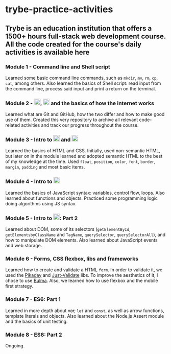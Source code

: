 # trybe-practice-activities

## Trybe is an education institution that offers a 1500+ hours full-stack web development course. All the code created for the course's daily activities is available here

### Module 1 - Command line and Shell script

  Learned some basic command line commands, such as ```mkdir```, ```mv```, ```rm```, ```cp```, ```cat```, among others. Also learned the basics of Shell script: read input from the command line, process said input and print a return on the terminal.
  
### Module 2 - <img src="https://img.icons8.com/color/48/000000/git.png" alt="git" width="20" height="20"/>, <img src="https://logos-download.com/wp-content/uploads/2016/09/GitHub_logo.png" alt="github" width="20" height="20"/> and the basics of how the internet works

  Learned what are Git and GitHub, how the two differ and how to make good use of them. Created this very repository to archive all relevant code-related activities and track our progress throughout the course. 
  
### Module 3 - Intro to <img src="https://www.w3.org/html/logo/downloads/HTML5_Badge_32.png" alt="html5" width="20" height="20"/> and <img src="https://image.flaticon.com/icons/svg/732/732190.svg" alt="css3" width="20" height="20"/>

  Learned the basics of HTML and CSS. Initially, used non-semantic HTML, but later on in the module learned and adopted semantic HTML to the best of my knowledge at the time. Used ```float```, ```position```, ```color```, ```font```, ```border```, ```margin```, ```padding``` and most basic items.

### Module 4 - Intro to <img src="https://logos-download.com/wp-content/uploads/2019/01/JavaScript_Logo.png" alt="javascript" width="20" height="20"/>

  Learned the basics of JavaScript syntax: variables, control flow, loops. Also learned about functions and objects. Practiced some programming logic doing algorithms using JS syntax.

### Module 5 - Intro to <img src="https://logos-download.com/wp-content/uploads/2019/01/JavaScript_Logo.png" alt="javascript" width="20" height="20"/>: Part 2

  Learned about DOM, some of its selectors (```getElementById```, ```getElementsbyClassName``` and ```TagName```, ```querySelector```, ```querySelectorAll```), and how to manipulate DOM elements. Also learned about JavaScript events and web storage.

### Module 6 - Forms, CSS flexbox, libs and frameworks

  Learned how to create and validate a HTML ```form```. In order to validate it, we used the <a href="https://github.com/Pikaday/Pikaday">Pikaday</a> and <a href="https://github.com/horprogs/Just-validate">Just-Validate</a> libs. To improve the aesthetics of it, I chose to use <a href="https://bulma.io">Bulma</a>. Also, we learned how to use flexbox and the mobile first strategy.
    
### Module 7 - ES6: Part 1

  Learned in more depth about ~~var,~~ ```let``` and ```const```, as well as arrow functions, template literals and objects. Also learned about the Node.js Assert module and the basics of unit testing.
  
### Module 8 - ES6: Part 2

Ongoing.
